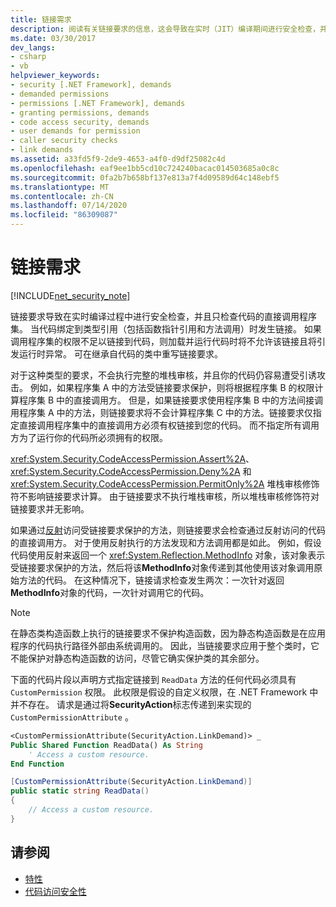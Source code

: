 ```yaml
---
title: 链接需求
description: 阅读有关链接要求的信息，这会导致在实时（JIT）编译期间进行安全检查，并仅检查代码的直接调用程序集。
ms.date: 03/30/2017
dev_langs:
- csharp
- vb
helpviewer_keywords:
- security [.NET Framework], demands
- demanded permissions
- permissions [.NET Framework], demands
- granting permissions, demands
- code access security, demands
- user demands for permission
- caller security checks
- link demands
ms.assetid: a33fd5f9-2de9-4653-a4f0-d9df25082c4d
ms.openlocfilehash: eaf9ee1bb5cd10c724240bacac014503685a0c8c
ms.sourcegitcommit: 0fa2b7b658bf137e813a7f4d09589d64c148ebf5
ms.translationtype: MT
ms.contentlocale: zh-CN
ms.lasthandoff: 07/14/2020
ms.locfileid: "86309087"
---
```

# <a name="link-demands"></a>链接需求
[!INCLUDE[net_security_note](../../../includes/net-security-note-md.md)]  
  
 链接要求导致在实时编译过程中进行安全检查，并且只检查代码的直接调用程序集。 当代码绑定到类型引用（包括函数指针引用和方法调用）时发生链接。 如果调用程序集的权限不足以链接到代码，则加载并运行代码时将不允许该链接且将引发运行时异常。 可在继承自代码的类中重写链接要求。  
  
 对于这种类型的要求，不会执行完整的堆栈审核，并且你的代码仍容易遭受引诱攻击。 例如，如果程序集 A 中的方法受链接要求保护，则将根据程序集 B 的权限计算程序集 B 中的直接调用方。 但是，如果链接要求使用程序集 B 中的方法间接调用程序集 A 中的方法，则链接要求将不会计算程序集 C 中的方法。链接要求仅指定直接调用程序集中的直接调用方必须有权链接到您的代码。 而不指定所有调用方为了运行你的代码所必须拥有的权限。  
  
 <xref:System.Security.CodeAccessPermission.Assert%2A>、<xref:System.Security.CodeAccessPermission.Deny%2A> 和 <xref:System.Security.CodeAccessPermission.PermitOnly%2A> 堆栈审核修饰符不影响链接要求计算。  由于链接要求不执行堆栈审核，所以堆栈审核修饰符对链接要求并无影响。  
  
 如果通过[反射](../reflection-and-codedom/reflection.md)访问受链接要求保护的方法，则链接要求会检查通过反射访问的代码的直接调用方。 对于使用反射执行的方法发现和方法调用都是如此。 例如，假设代码使用反射来返回一个 <xref:System.Reflection.MethodInfo> 对象，该对象表示受链接要求保护的方法，然后将该**MethodInfo**对象传递到其他使用该对象调用原始方法的代码。 在这种情况下，链接请求检查发生两次：一次针对返回**MethodInfo**对象的代码，一次针对调用它的代码。  
  
> [!NOTE]
> 在静态类构造函数上执行的链接要求不保护构造函数，因为静态构造函数是在应用程序的代码执行路径外部由系统调用的。 因此，当链接要求应用于整个类时，它不能保护对静态构造函数的访问，尽管它确实保护类的其余部分。  
  
 下面的代码片段以声明方式指定链接到 `ReadData` 方法的任何代码必须具有 `CustomPermission` 权限。 此权限是假设的自定义权限，在 .NET Framework 中并不存在。 请求是通过将**SecurityAction**标志传递到来实现的 `CustomPermissionAttribute` 。  
  
```vb  
<CustomPermissionAttribute(SecurityAction.LinkDemand)> _  
Public Shared Function ReadData() As String  
    ' Access a custom resource.  
End Function
```  
  
```csharp  
[CustomPermissionAttribute(SecurityAction.LinkDemand)]  
public static string ReadData()  
{  
    // Access a custom resource.  
}  
```  
  
## <a name="see-also"></a>请参阅

- [特性](../../standard/attributes/index.md)
- [代码访问安全性](code-access-security.md)

